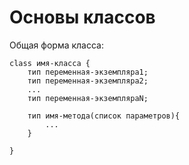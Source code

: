 # Основы классов

Общая форма класса:

    class имя-класса {
        тип переменная-экземпляра1;
        тип переменная-экземпляра2;
        ...
        тип переменная-экземпляраN;

        тип имя-метода(список параметров){
            ... 
        }
    
    }


